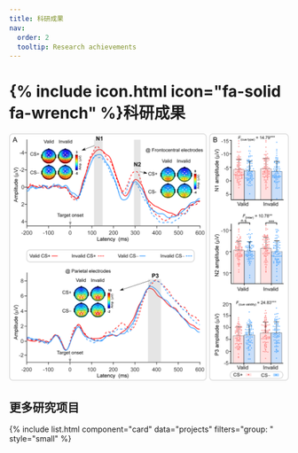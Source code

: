 ```yaml
---
title: 科研成果
nav:
  order: 2
  tooltip: Research achievements
---
```


# {% include icon.html icon="fa-solid fa-wrench" %}科研成果

![test](https://github.com/XIYANG1018/pain-lab-website/blob/main/images/research1.png?raw=trueG) 

## 更多研究项目

{% include list.html component="card" data="projects" filters="group: " style="small" %}
